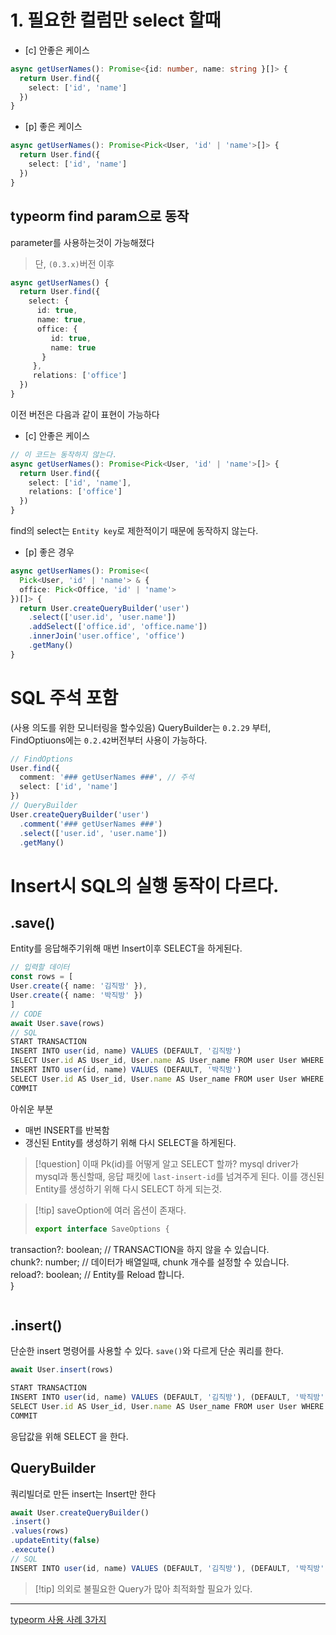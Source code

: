 # 1. 필요한 컬럼만 select 할때

- [c] 안좋은 케이스
```ts
async getUserNames(): Promise<{id: number, name: string }[]> {  
  return User.find({  
    select: ['id', 'name']  
  })  
}
```
- [p] 좋은 케이스
```ts
async getUserNames(): Promise<Pick<User, 'id' | 'name'>[]> {  
  return User.find({  
    select: ['id', 'name']  
  })  
}
```

## typeorm find param으로 동작

parameter를 사용하는것이 가능해졌다

> 단, `(0.3.x)`버전 이후

```ts
async getUserNames() {  
  return User.find({  
    select: {  
      id: true,  
      name: true,  
      office: {  
         id: true,  
         name: true  
       }  
     },  
     relations: ['office']  
  })  
}
```

이전 버전은 다음과 같이 표현이 가능하다

- [c] 안좋은 케이스
```ts
// 이 코드는 동작하지 않는다.
async getUserNames(): Promise<Pick<User, 'id' | 'name'>[]> {  
  return User.find({  
    select: ['id', 'name'],
    relations: ['office']
  })  
}
```
find의 select는 `Entity key`로 제한적이기 때문에 동작하지 않는다.

- [p] 좋은 경우  
```ts
async getUserNames(): Promise<(  
  Pick<User, 'id' | 'name'> & {  
  office: Pick<Office, 'id' | 'name'>  
})[]> {  
  return User.createQueryBuilder('user')  
    .select(['user.id', 'user.name'])  
    .addSelect(['office.id', 'office.name'])  
    .innerJoin('user.office', 'office')  
    .getMany()  
}
```

# SQL 주석 포함

(사용 의도를 위한 모니터링을 할수있음)
QueryBuilder는 `0.2.29` 부터, FindOptiuons에는 `0.2.42`버전부터 사용이 가능하다.

```ts
// FindOptions  
User.find({  
  comment: '### getUserNames ###', // 주석  
  select: ['id', 'name']  
})  
// QueryBuilder  
User.createQueryBuilder('user')  
  .comment('### getUserNames ###')  
  .select(['user.id', 'user.name'])  
  .getMany()
```

# Insert시 SQL의 실행 동작이 다르다.

## .save()
Entity를 응답해주기위해 매번 Insert이후 SELECT을 하게된다.
```typescript
// 입력할 데이터  
const rows = [  
User.create({ name: '김직방' }),  
User.create({ name: '박직방' })  
]  
// CODE  
await User.save(rows)  
// SQL  
START TRANSACTION  
INSERT INTO user(id, name) VALUES (DEFAULT, '김직방')  
SELECT User.id AS User_id, User.name AS User_name FROM user User WHERE User.id = 101  
INSERT INTO user(id, name) VALUES (DEFAULT, '박직방')  
SELECT User.id AS User_id, User.name AS User_name FROM user User WHERE User.id = 102  
COMMIT
```
아쉬운 부분
- 매번 INSERT를 반복함
- 갱신된 Entity를 생성하기 위해 다시  SELECT을 하게된다.

> [!question]  이때 Pk(id)를 어떻게 알고 SELECT 할까?
> mysql driver가 mysql과 통신할때, 응답 패킷에 `last-insert-id`를 넘겨주게 된다. 이를 갱신된 Entity를 생성하기 위해 다시 SELECT 하게 되는것.

> [!tip] saveOption에 여러 옵션이 존재다.
> 
> ```ts
> export interface SaveOptions {  
   transaction?: boolean; // TRANSACTION을 하지 않을 수 있습니다.  
  chunk?: number; // 데이터가 배열일때, chunk 개수를 설정할 수 있습니다.  
  reload?: boolean; // Entity를 Reload 합니다.  
}
> ```

## .insert()
단순한 insert 명령어를 사용할 수 있다. `save()`와 다르게 단순 쿼리를 한다.
```ts
await User.insert(rows)

START TRANSACTION  
INSERT INTO user(id, name) VALUES (DEFAULT, '김직방'), (DEFAULT, '박직방')  
SELECT User.id AS User_id, User.name AS User_name FROM user User WHERE User.id = 111  
COMMIT
```
응답값을 위해 SELECT 을 한다.

## QueryBuilder
쿼리빌더로 만든 insert는 Insert만 한다
```ts
await User.createQueryBuilder()  
.insert()  
.values(rows)  
.updateEntity(false)  
.execute()  
// SQL  
INSERT INTO user(id, name) VALUES (DEFAULT, '김직방'), (DEFAULT, '박직방')
```

> [!tip] 의외로 불필요한 Query가 많아 최적화할 필요가 있다.


---
[typeorm 사용 사례 3가지](https://medium.com/zigbang/typeorm-%EC%82%AC%EC%9A%A9%EC%82%AC%EB%A1%80-3%EA%B0%80%EC%A7%80-6a3c2bcd6cff)